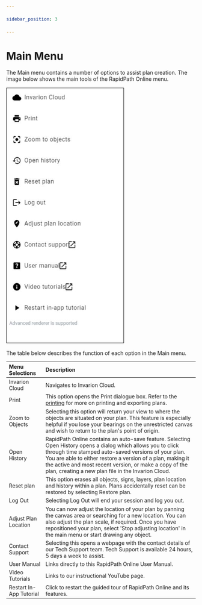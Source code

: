 ```yaml
---

sidebar_position: 3

---
```

# Main Menu

The Main menu contains a number of options to assist plan creation. The image below shows the main tools of the RapidPath Online menu.

![Main Menu](./Assets/main-menu.jpg)

The table below describes the function of each option in the Main menu.

| **Menu Selections** | **Description**                                              |
| :------------------ | :----------------------------------------------------------- |
| Invarion Cloud     | Navigates to Invarion Cloud.                                |
| Print               | This option opens the Print dialogue box. Refer to the [printing](/rapid-online/printing-and-exporting/) for more on printing and exporting plans. |
| Zoom to Objects         | Selecting this option will return your view to where the objects are situated on your plan. This feature is especially helpful if you lose your bearings on the unrestricted canvas and wish to return to the plan's point of origin. |
| Open History       | RapidPath Online contains an auto-save feature. Selecting Open History opens a dialog which allows you to click through time stamped auto-saved versions of your plan. You are able to either restore a version of a plan, making it the active and most recent version, or make a copy of the plan, creating a new plan file in the Invarion Cloud. |
| Reset plan  | This option erases all objects, signs, layers, plan location and history within a plan. Plans accidentally reset can be restored by selecting Restore plan. |
| Log Out   | Selecting Log Out will end your session and log you out. |
| Adjust Plan Location     | You can now adjust the location of your plan by panning the canvas area or searching for a new location. You can also adjust the plan scale, if required. Once you have repositioned your plan, select 'Stop adjusting location' in the main menu or start drawing any object. |
| Contact Support   |Selecting this opens a webpage with the contact details of our Tech Support team. Tech Support is available 24 hours, 5 days a week to assist.|
| User Manual  | Links directly to this RapidPath Online User Manual. |
| Video Tutorials  | Links to our instructional YouTube page.  |
| Restart In-App Tutorial  | Click to restart the guided tour of RapidPath Online and its features. |
